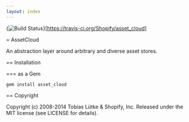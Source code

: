 ```yaml
---
layout: index
---
```


{<img src="https://travis-ci.org/Shopify/asset_cloud.png?branch=master" alt="Build Status" />}[https://travis-ci.org/Shopify/asset_cloud]

= AssetCloud

An abstraction layer around arbitrary and diverse asset stores.

== Installation

=== as a Gem

    gem install asset_cloud

== Copyright

Copyright (c) 2008-2014 Tobias Lütke & Shopify, Inc. Released under the MIT license (see LICENSE for details).
